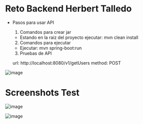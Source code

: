 # Reto Backend Herbert Talledo
 
* Pasos para usar API

  1. Comandos para crear jar
  - Estando en la raiz del proyecto ejecutar:
  mvn clean install

  2. Comandos para ejecutar
  - Ejecutar:
  mvn spring-boot:run

  3. Pruebas de API

  url: http://localhost:8080/v1/getUsers
  method: POST

![image](https://user-images.githubusercontent.com/41392528/128398668-56a4b75e-0e20-44f8-a817-a7149a16b5db.png)


# Screenshots Test

![image](https://user-images.githubusercontent.com/41392528/128399306-de501824-1d31-4785-a1df-8be47dd310ab.png)

![image](https://user-images.githubusercontent.com/41392528/128399327-5e006317-e956-478a-8333-2e16ddc1e4b5.png)
